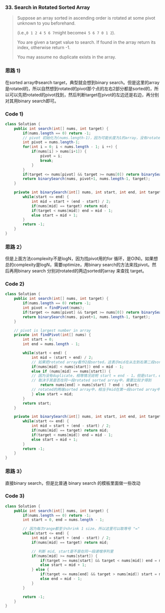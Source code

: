 ### 33. Search in Rotated Sorted Array

> Suppose an array sorted in ascending order is rotated at some pivot unknown to you beforehand.
>
> \(i.e.,`0 1 2 4 5 6 7`might become`4 5 6 7 0 1 2`\).
>
> You are given a target value to search. If found in the array return its index, otherwise return -1.
>
> You may assume no duplicate exists in the array.

### 思路 1\)

在sorted array中search target，典型就会想到binary search。但是这里的array是rotated的，所以自然想到rotated的pivot那个点的左右2部分都是sorted的，所以可以先把rotated的pivot找到，然后判断target在pivot的左边还是右边，再分别对其用binary search即可。

### Code 1\)

```java
class Solution {
    public int search(int[] nums, int target) {
        if(nums.length == 0) return -1;
        // pivot 初始化为(nums.length-1)，因为可能长度为1的array，没有rotate的情况，那么可以认为pivot = nums.length - 1
        int pivot = nums.length-1;
        for(int i = 0; i < nums.length - 1; i ++) {
            if(nums[i] > nums[i+1]) {
                pivot = i;
                break;
            }
        }
        if(target <= nums[pivot] && target >= nums[0]) return binarySearch(nums, 0, pivot, target);
        return binarySearch(nums, pivot+1, nums.length-1, target);
    }

    private int binarySearch(int[] nums, int start, int end, int target) {
        while(start <= end) {
            int mid = start + (end - start) / 2;
            if(nums[mid] == target) return mid;
            if(target < nums[mid]) end = mid - 1;
            else start = mid + 1;
        }
        return -1;
    }
}
```

### 思路 2）

但是上面方法complexity不是logN，因为找pivot用的for 循环，是O\(N\)。如果想总的complexity是logN，需要optimize，用binary search的方法来找pivot。然后再用binary search 分别对rotated的两边sorted的array 来查找 target。

### Code 2\)

```java
class Solution {
    public int search(int[] nums, int target) {
        if(nums.length == 0) return -1;
        int pivot = findPivot(nums);
        if(target <= nums[pivot] && target >= nums[0]) return binarySearch(nums, 0, pivot, target);
        return binarySearch(nums, pivot+1, nums.length-1, target);
    }

    // pivot is largest number in array
    private int findPivot(int[] nums) {
        int start = 0;
        int end = nums.length - 1;

        while(start < end) {
            int mid = (start + end) / 2;
            // 如果把rotated array看作2段sorted，这表示mid在从左到右第二段sorted array
            if(nums[mid] < nums[start]) end = mid - 1;
            else if (nums[mid] == nums[start]) {
            // 因为没有duplicate，相等情况说明 start = end - 1。但是start，end 大小无法判断
            // 取决于其是否在同一段rotated sorted array中，需要比较才得到
                return nums[end] > nums[start] ? end : start;
            // rotated的两端sorted array中，相当于mid在第一段sorted array中
            } else start = mid;
        }
        return start;
    }

    private int binarySearch(int[] nums, int start, int end, int target) {
        while(start <= end) {
            int mid = start + (end - start) / 2;
            if(nums[mid] == target) return mid;
            if(target < nums[mid]) end = mid - 1;
            else start = mid + 1;
        }
        return -1;
    }
}
```

### 思路 3）

直接binary search，但是比普通 binary search 的模板里面做一些改动

### Code 3\)

```java
class Solution {
    public int search(int[] nums, int target) {
        if(nums.length == 0) return -1;
        int start = 0, end = nums.length - 1;

        // 因为每次range都至少shrink 1 size，所以这里可以取等号 "="
        while(start <= end) {
            int mid = start + (end - start) / 2;
            if(nums[mid] == target) return mid;

            // 判断 mid, start是不是在同一段递增序列里            
            if(nums[mid] >= nums[start]) {
                if(target >= nums[start] && target < nums[mid]) end = mid - 1;
                else start = mid + 1;
            } else {
                if(target <= nums[end] && target > nums[mid]) start = mid + 1;
                else end = mid - 1;
            }
        }

        return -1;
    }
}
```



